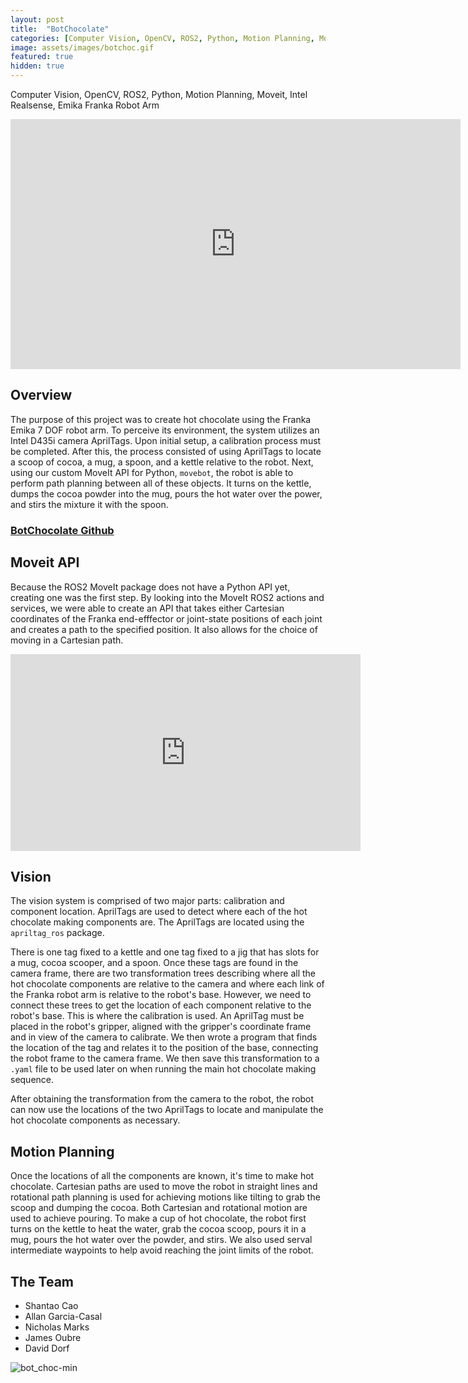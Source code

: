 ```yaml
---
layout: post
title:  "BotChocolate"
categories: [Computer Vision, OpenCV, ROS2, Python, Motion Planning, Moveit, Intel Realsense,Emika Franka Robot Arm]
image: assets/images/botchoc.gif
featured: true
hidden: true
---
```

Computer Vision, OpenCV, ROS2, Python, Motion Planning, Moveit, Intel Realsense, Emika Franka Robot Arm

<div align="center"><iframe width="720" height="400" src="https://www.youtube.com/embed/Q_aNWWe4h5M" title="YouTube video player" frameborder="0" allow="accelerometer; autoplay; clipboard-write; encrypted-media; gyroscope; picture-in-picture" allowfullscreen></iframe></div>

## Overview
The purpose of this project was to create hot chocolate using the Franka Emika 7 DOF robot arm. To perceive its environment, the system utilizes an Intel D435i camera AprilTags. Upon initial setup, a calibration process must be completed. After this, the process consisted of using AprilTags to locate a scoop of cocoa, a mug, a spoon, and a kettle relative to the robot. Next, using our custom MoveIt API for Python, `movebot`, the robot is able to perform path planning between all of these objects. It turns on the kettle, dumps the cocoa powder into the mug, pours the hot water over the power, and stirs the mixture it with the spoon.

### [BotChocolate Github](https://github.com/oubrejames/botchocolate)


## Moveit API
Because the ROS2 MoveIt package does not have a Python API yet, creating one was the first step. By 
looking into the MoveIt ROS2 actions and services, we were able to create an API that takes either 
Cartesian coordinates of the Franka end-efffector or joint-state positions of each joint and creates
a path to the specified position. It also allows for the choice of moving in a Cartesian path.

<div align="center"><iframe width="560" height="315" src="https://www.youtube.com/embed/Sed9XwHT-7c" title="YouTube video player" frameborder="0" allow="accelerometer; autoplay; clipboard-write; encrypted-media; gyroscope; picture-in-picture" allowfullscreen></iframe></div>


## Vision
The vision system is comprised of two major parts: calibration and component location. AprilTags are
used to detect where each of the hot chocolate making components are. The AprilTags are located using
the `apriltag_ros` package. 

There is one tag fixed to a kettle and one tag fixed to a jig that has slots for a mug, cocoa scooper,
and a spoon. Once these tags are found in the camera frame, there are two transformation trees 
describing where all the hot chocolate components are relative to the camera and where each link of
the Franka robot arm is relative to the robot's base. However, we need to connect these trees to 
get the location of each component relative to the robot's base. This is where the calibration is 
used. An AprilTag must be placed in the robot's gripper, aligned with the gripper's
coordinate frame and in view of the camera to calibrate. We then wrote a program that finds the location of the tag
and relates it to the position of the base, connecting the robot frame to the camera frame. We then
save this transformation to a `.yaml` file to be used later on when running the main hot chocolate
making sequence. 

After obtaining the transformation from the camera to the robot, the robot can now use the locations
of the two AprilTags to locate and manipulate the hot chocolate components as necessary.

## Motion Planning
Once the locations of all the components are known, it's time to make hot chocolate. Cartesian paths
are used to move the robot in straight lines and rotational path planning is used for achieving motions
like tilting to grab the scoop and dumping the cocoa. Both Cartesian and rotational motion are used to achieve pouring.
To make a cup of hot chocolate, the robot first turns on the kettle to heat the water, grab the cocoa scoop, 
pours it in a mug, pours the hot water over the powder, and stirs. We also used serval intermediate 
waypoints to help avoid reaching the joint limits of the robot.

## The Team
* Shantao Cao
* Allan Garcia-Casal
* Nicholas Marks
* James Oubre
* David Dorf

![bot_choc-min](https://user-images.githubusercontent.com/46512429/206768445-4503edc2-2075-48b4-baf7-e6dc7bd3ca86.png)
